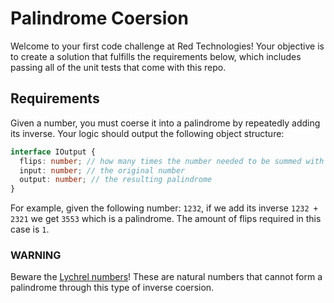 # Palindrome Coersion

Welcome to your first code challenge at Red Technologies! Your objective is to create a solution that fulfills the requirements below, which includes passing all of the unit tests that come with this repo.

## Requirements

Given a number, you must coerse it into a palindrome by repeatedly adding its inverse. Your logic should output the following object structure:

```typescript
interface IOutput {
  flips: number; // how many times the number needed to be summed with its inverse
  input: number; // the original number
  output: number; // the resulting palindrome
}
```

For example, given the following number: `1232`, if we add its inverse `1232 + 2321` we get `3553` which is a palindrome. The amount of flips required in this case is `1`.

### WARNING

Beware the [Lychrel numbers](https://en.wikipedia.org/wiki/Lychrel_number)! These are natural numbers that cannot form a palindrome through this type of inverse coersion.
